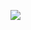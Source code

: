<!-- I'm a toaster from the moon -->
![](https://cdn.akamai.steamstatic.com/steam/apps/1938090/header.jpg)
